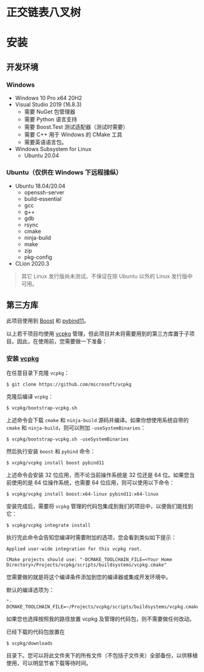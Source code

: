 # 正交链表八叉树

# 安装

## 开发环境

### Windows

- Windows 10 Pro x64 20H2
- Visual Studio 2019 (16.8.3)
  - 需要 NuGet 包管理器
  - 需要 Python 语言支持
  - 需要 Boost.Test 测试适配器（测试时需要）
  - 需要 C++ 用于 Windows 的 CMake 工具
  - 需要英语语言包。
- Windows Subsystem for Linux
  - Ubuntu 20.04

### Ubuntu（仅供在 Windows 下远程操纵）

- Ubuntu 18.04/20.04
  - openssh-server
  - build-essential
  - gcc
  - g++
  - gdb
  - rsync
  - cmake
  - ninja-build
  - make
  - zip
  - pkg-config
- CLion 2020.3

> 其它 Linux 发行版尚未测试。不保证在除 Ubuntu 以外的 Linux 发行版中可用。

## 第三方库

此项目使用到 [Boost](https://www.boost.org) 和 [pybind11](https://github.com/pybind/pybind11)。

以上若干项目均使用 [vcpkg](https://github.com/microsoft/vcpkg) 管理，但此项目并未将需要用到的第三方库置于子项目。因此，在使用前，您需要做一下准备：

### 安装 [vcpkg](https://github.com/microsoft/vcpkg)

在任意目录下克隆 `vcpkg`：

```
$ git clone https://github.com/microsoft/vcpkg
```

克隆后编译 `vcpkg`：
```
$ vcpkg/bootstrap-vcpkg.sh
```

上述命令会下载 `cmake` 和 `ninja-build` 源码并编译。如果你想使用系统自带的 `cmake` 和 `ninja-build`，则可以附加 `-useSystemBinaries`：
```
$ vcpkg/bootstrap-vcpkg.sh -useSystemBinaries
```

然后执行安装 `boost` 和 `pybind` 命令：
```
$ vcpkg/vcpkg install boost pybind11
```

上述命令会安装 32 位应用，而不论当前操作系统是 32 位还是 64 位。如果您当前使用的是 64 位操作系统，也需要 64 位应用，则可以使用以下命令：
```
$ vcpkg/vcpkg install boost:x64-linux pybind11:x64-linux
```

安装完成后，需要将 `vcpkg` 管理的代码包集成到我们的项目中，以便我们能找到它：
```
$ vcpkg/vcpkg integrate install
```
执行完此命令会告知您编译时需要附加的选项，您会看到类似如下提示：
```
Applied user-wide integration for this vcpkg root.

CMake projects should use: "-DCMAKE_TOOLCHAIN_FILE=<Your Home Directory>/Projects/vcpkg/scripts/buildsystems/vcpkg.cmake"
```
您需要做的就是将这个编译条件添加到您的编译器或集成开发环境中。

默认的编译选项为：
```
"-DCMAKE_TOOLCHAIN_FILE=~/Projects/vcpkg/scripts/buildsystems/vcpkg.cmake"
```
如果您也选择按照我的路径放置 vcpkg 及管理的代码包，则不需要做任何改动。

已经下载的代码包放置在
```
$ vcpkg/downloads
```
目录下。您可以将此文件夹下的所有文件（不包括子文件夹）全部备份，以供移植使用，可以明显节省下载等待时间。
